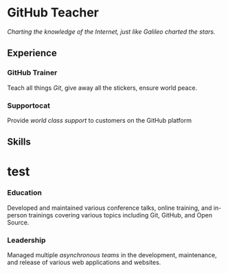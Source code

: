 # GitHub Teacher

_Charting the knowledge of the Internet, just like Galileo charted the stars._

## Experience

### GitHub Trainer

Teach all things _Git_, give away all the stickers, ensure world peace.

<!--
  Note here: Learners -- yup, you found the error!
  Course maintainers -- leave the italics with * instead of _ for the error case.
-->

### Supportocat

Provide _world class support_ to customers on the GitHub platform

## Skills
# test

### Education

Developed and maintained various conference talks, online training, and in-person trainings covering various topics including Git, GitHub, and Open Source.

### Leadership

Managed multiple _asynchronous teams_ in the development, maintenance, and release of various web applications and websites.
